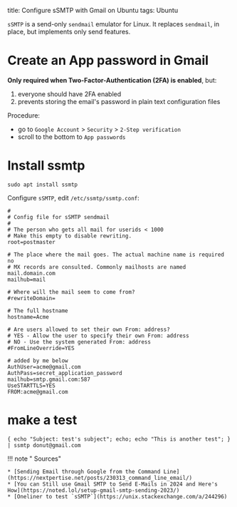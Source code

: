 title: Configure sSMTP with Gmail on Ubuntu
tags: Ubuntu

`sSMTP` is a send-only `sendmail` emulator for Linux. It replaces `sendmail`, in place, but implements only send features.

# Create an App password in Gmail

**Only required when Two-Factor-Authentication (2FA) is enabled**, but:

1. everyone should have 2FA enabled
2. prevents storing the email's password in plain text configuration files

Procedure:

* go to `Google Account` > `Security` > `2-Step verification`
* scroll to the bottom to `App passwords`

# Install ssmtp

```shell
sudo apt install ssmtp
```

Configure `sSMTP`, edit `/etc/ssmtp/ssmtp.conf`:

```
#
# Config file for sSMTP sendmail
#
# The person who gets all mail for userids < 1000
# Make this empty to disable rewriting.
root=postmaster

# The place where the mail goes. The actual machine name is required no 
# MX records are consulted. Commonly mailhosts are named mail.domain.com
mailhub=mail

# Where will the mail seem to come from?
#rewriteDomain=

# The full hostname
hostname=Acme

# Are users allowed to set their own From: address?
# YES - Allow the user to specify their own From: address
# NO - Use the system generated From: address
#FromLineOverride=YES

# added by me below
AuthUser=acme@gmail.com
AuthPass=secret_application_password
mailhub=smtp.gmail.com:587
UseSTARTTLS=YES
FROM:acme@gmail.com
```

# make a test


```shell
{ echo "Subject: test's subject"; echo; echo "This is another test"; } | ssmtp donut@gmail.com
```

!!! note " Sources"

    * [Sending Email through Google from the Command Line](https://nextpertise.net/posts/230313_command_line_email/)
    * [You can Still use Gmail SMTP to Send E-Mails in 2024 and Here's How](https://noted.lol/setup-gmail-smtp-sending-2023/)
    * [Oneliner to test `sSMTP`](https://unix.stackexchange.com/a/244296)
